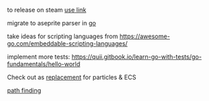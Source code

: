 to release on steam [use link](https://ebitengine.org/en/blog/steam.html)

migrate to aseprite parser in [go](https://pkg.go.dev/github.com/xackery/aseprite)

take ideas for scripting languages from https://awesome-go.com/embeddable-scripting-languages/

implement more tests: https://quii.gitbook.io/learn-go-with-tests/go-fundamentals/hello-world

Check out as [replacement](https://github.com/sedyh/mizu/tree/main) for particles & ECS


[path finding](https://github.com/SolarLune/paths)
